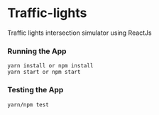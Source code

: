 # Traffic-lights
Traffic lights intersection simulator using ReactJs

### Running the App
```shell
yarn install or npm install
yarn start or npm start
```

### Testing the App
```shell
yarn/npm test
```
